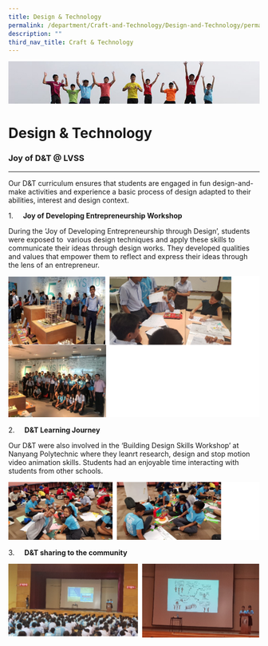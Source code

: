 ```yaml
---
title: Design & Technology
permalink: /department/Craft-and-Technology/Design-and-Technology/permalink/
description: ""
third_nav_title: Craft & Technology
---
```

![](/images/Banner.jpg)

Design & Technology
===================

### Joy of D&T @ LVSS
-----------------

Our D&T curriculum ensures that students are engaged in fun design-and-make activities and experience a basic process of design adapted to their abilities, interest and design context.

1.     **Joy of Developing Entrepreneurship Workshop**

During the ‘Joy of Developing Entrepreneurship through Design’, students were exposed to  various design techniques and apply these skills to communicate their ideas through design works. They developed qualities and values that empower them to reflect and express their ideas through the lens of an entrepreneur.

![](/images/DandT.png)

2.     **D&T Learning Journey**

Our D&T were also involved in the ‘Building Design Skills Workshop’ at Nanyang Polytechnic where they leanrt research, design and stop motion video animation skills. Students had an enjoyable time interacting with students from other schools.

![](/images/DandT1.png)

3.     **D&T sharing to the community**

![](/images/DandT2.png)